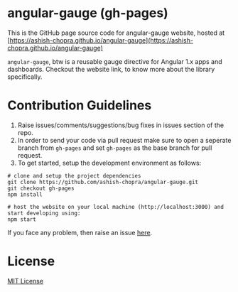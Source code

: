 # angular-gauge (gh-pages)

This is the GitHub page source code for angular-gauge website, hosted at [https://ashish-chopra.github.io/angular-gauge](https://ashish-chopra.github.io/angular-gauge)

`angular-gauge`, btw is a reusable gauge directive for Angular 1.x apps and dashboards. Checkout the website link, to know more about the library specifically.

# Contribution Guidelines

1. Raise issues/comments/suggestions/bug fixes in issues section of the repo.
2. In order to send your code via pull request make sure to open a seperate branch from `gh-pages` and set `gh-pages` as the base branch for pull request.
3. To get started, setup the development environment as follows:

```
# clone and setup the project dependencies
git clone https://github.com/ashish-chopra/angular-gauge.git
git checkout gh-pages
npm install

# host the website on your local machine (http://localhost:3000) and start developing using:
npm start
```

If you face any problem, then raise an issue [here](https://github.com/ashish-chopra/angular-gauge/issues).

# License

[MIT License](https://github.com/ashish-chopra/angular-gauge/blob/master/LICENSE)

